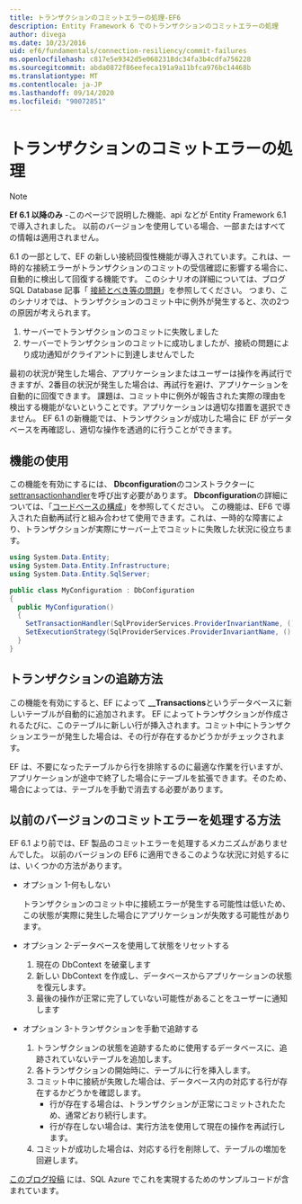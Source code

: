```yaml
---
title: トランザクションのコミットエラーの処理-EF6
description: Entity Framework 6 でのトランザクションのコミットエラーの処理
author: divega
ms.date: 10/23/2016
uid: ef6/fundamentals/connection-resiliency/commit-failures
ms.openlocfilehash: c817e5e9342d5e0682318dc34fa3b4cdfa756228
ms.sourcegitcommit: abda0872f86eefeca191a9a11bfca976bc14468b
ms.translationtype: MT
ms.contentlocale: ja-JP
ms.lasthandoff: 09/14/2020
ms.locfileid: "90072851"
---
```

# <a name="handling-transaction-commit-failures"></a>トランザクションのコミットエラーの処理

> [!NOTE]
> **Ef 6.1 以降のみ** -このページで説明した機能、api などが Entity Framework 6.1 で導入されました。 以前のバージョンを使用している場合、一部またはすべての情報は適用されません。  

6.1 の一部として、EF の新しい接続回復性機能が導入されています。これは、一時的な接続エラーがトランザクションのコミットの受信確認に影響する場合に、自動的に検出して回復する機能です。 このシナリオの詳細については、ブログ SQL Database 記事「 [接続とべき等の問題](/archive/blogs/adonet/sql-database-connectivity-and-the-idempotency-issue)」を参照してください。  つまり、このシナリオでは、トランザクションのコミット中に例外が発生すると、次の2つの原因が考えられます。  

1. サーバーでトランザクションのコミットに失敗しました
2. サーバーでトランザクションのコミットに成功しましたが、接続の問題により成功通知がクライアントに到達しませんでした  

最初の状況が発生した場合、アプリケーションまたはユーザーは操作を再試行できますが、2番目の状況が発生した場合は、再試行を避け、アプリケーションを自動的に回復できます。 課題は、コミット中に例外が報告された実際の理由を検出する機能がないということです。アプリケーションは適切な措置を選択できません。 EF 6.1 の新機能では、トランザクションが成功した場合に EF がデータベースを再確認し、適切な操作を透過的に行うことができます。  

## <a name="using-the-feature"></a>機能の使用  

この機能を有効にするには、 **Dbconfiguration**のコンストラクターに[settransactionhandler](https://msdn.microsoft.com/library/system.data.entity.dbconfiguration.setdefaulttransactionhandler.aspx)を呼び出す必要があります。 **Dbconfiguration**の詳細については、「[コードベースの構成](xref:ef6/fundamentals/configuring/code-based)」を参照してください。 この機能は、EF6 で導入された自動再試行と組み合わせて使用できます。これは、一時的な障害により、トランザクションが実際にサーバー上でコミットに失敗した状況に役立ちます。  

``` csharp
using System.Data.Entity;
using System.Data.Entity.Infrastructure;
using System.Data.Entity.SqlServer;

public class MyConfiguration : DbConfiguration  
{
  public MyConfiguration()  
  {  
    SetTransactionHandler(SqlProviderServices.ProviderInvariantName, () => new CommitFailureHandler());  
    SetExecutionStrategy(SqlProviderServices.ProviderInvariantName, () => new SqlAzureExecutionStrategy());  
  }  
}
```  

## <a name="how-transactions-are-tracked"></a>トランザクションの追跡方法  

この機能を有効にすると、EF によって **__Transactions**というデータベースに新しいテーブルが自動的に追加されます。 EF によってトランザクションが作成されるたびに、このテーブルに新しい行が挿入されます。コミット中にトランザクションエラーが発生した場合は、その行が存在するかどうかがチェックされます。  

EF は、不要になったテーブルから行を排除するのに最適な作業を行いますが、アプリケーションが途中で終了した場合にテーブルを拡張できます。そのため、場合によっては、テーブルを手動で消去する必要があります。  

## <a name="how-to-handle-commit-failures-with-previous-versions"></a>以前のバージョンのコミットエラーを処理する方法

EF 6.1 より前では、EF 製品のコミットエラーを処理するメカニズムがありませんでした。 以前のバージョンの EF6 に適用できるこのような状況に対処するには、いくつかの方法があります。  

* オプション 1-何もしない  

  トランザクションのコミット中に接続エラーが発生する可能性は低いため、この状態が実際に発生した場合にアプリケーションが失敗する可能性があります。  

* オプション 2-データベースを使用して状態をリセットする  

  1. 現在の DbContext を破棄します  
  2. 新しい DbContext を作成し、データベースからアプリケーションの状態を復元します。  
  3. 最後の操作が正常に完了していない可能性があることをユーザーに通知します  

* オプション 3-トランザクションを手動で追跡する  

  1. トランザクションの状態を追跡するために使用するデータベースに、追跡されていないテーブルを追加します。  
  2. 各トランザクションの開始時に、テーブルに行を挿入します。  
  3. コミット中に接続が失敗した場合は、データベース内の対応する行が存在するかどうかを確認します。  
     * 行が存在する場合は、トランザクションが正常にコミットされたため、通常どおり続行します。  
     * 行が存在しない場合は、実行方法を使用して現在の操作を再試行します。  
  4. コミットが成功した場合は、対応する行を削除して、テーブルの増加を回避します。  

[このブログ投稿](/archive/blogs/adonet/sql-database-connectivity-and-the-idempotency-issue) には、SQL Azure でこれを実現するためのサンプルコードが含まれています。  
